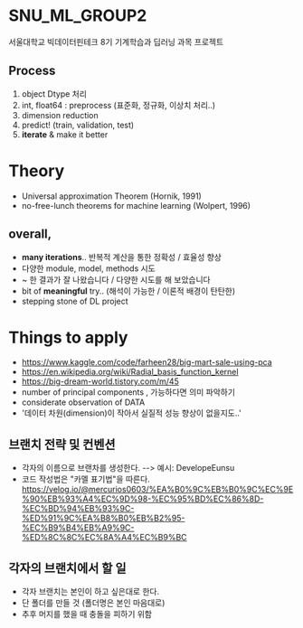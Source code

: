 # SNU_ML_GROUP2
서울대학교 빅데이터핀테크 8기 기계학습과 딥러닝 과목 프로젝트

## Process
1. object Dtype 처리
2. int, float64 : preprocess (표준화, 정규화, 이상치 처리..)
3. dimension reduction
4. predict! (train, validation, test)
5. **iterate** & make it better

# Theory 
- Universal approximation Theorem (Hornik, 1991)
- no-free-lunch theorems for machine learning (Wolpert, 1996) 

## overall, 
- **many iterations**..  반복적 계산을 통한 정확성 / 효율성 향상
- 다양한 module, model, methods 시도
- ~ 한 결과가 잘 나왔습니다 / 다양한 시도를 해 보았습니다
- bit of **meaningful** try.. (해석이 가능한 / 이론적 배경이 탄탄한)
- stepping stone of DL project

# Things to apply 
- https://www.kaggle.com/code/farheen28/big-mart-sale-using-pca
- https://en.wikipedia.org/wiki/Radial_basis_function_kernel
- https://big-dream-world.tistory.com/m/45
  <br>
- number of principal components , 가능하다면 의미 파악하기
- considerate observation of DATA
- '데이터 차원(dimension)이 작아서 실질적 성능 향상이 없을지도..'


## 브랜치 전략 및 컨벤션
* 각자의 이름으로 브랜차를 생성한다.
--> 예시: DevelopeEunsu 
* 코드 작성법은 "카멜 표기법"을 따른다.
https://velog.io/@mercurios0603/%EA%B0%9C%EB%B0%9C%EC%9E%90%EB%93%A4%EC%9D%98-%EC%95%BD%EC%86%8D-%EC%BD%94%EB%93%9C-%ED%91%9C%EA%B8%B0%EB%B2%95-%EC%B9%B4%EB%A9%9C-%ED%8C%8C%EC%8A%A4%EC%B9%BC

## 각자의 브랜치에서 할 일
* 각자 브랜치는 본인이 하고 싶은대로 한다.
* 단 폴더를 만들 것 (폴더명은 본인 마음대로)
* 추후 머지를 했을 때 충돌을 피하기 위함


